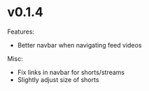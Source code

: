 # v0.1.4

Features:

* Better navbar when navigating feed videos

Misc:

* Fix links in navbar for shorts/streams
* Slightly adjust size of shorts
